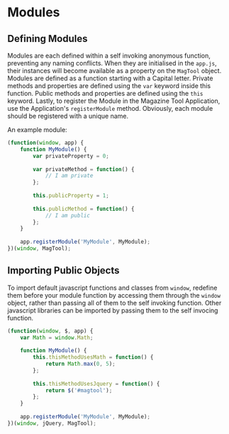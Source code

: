 # Modules
<!-- [[TOC]] -->

## Defining Modules

Modules are each defined within a self invoking anonymous function, preventing any naming conflicts. When they are initialised in the `app.js`, their instances will become available as a property on the `MagTool` object. Modules are defined as a function starting with a Capital letter. Private methods and properties are defined using the `var` keyword inside this function. Public methods and properties are defined using the `this` keyword. Lastly, to register the Module in the Magazine Tool Application, use the Application's `registerModule` method. Obviously, each module should be registered with a unique name.

An example module:

```js
(function(window, app) {
    function MyModule() {
        var privateProperty = 0;
        
        var privateMethod = function() {
            // I am private
        };
        
        this.publicProperty = 1;
        
        this.publicMethod = function() {
            // I am public
        };
    }
 
    app.registerModule('MyModule', MyModule);
})(window, MagTool);

```

## Importing Public Objects

To import default javascript functions and classes from `window`, redefine them before your module function by accessing them through the `window` object, rather than passing all of them to the self invoking function. Other javascript libraries can be imported by passing them to the self invocing function.

```js
(function(window, $, app) {
    var Math = window.Math;
    
    function MyModule() {
        this.thisMethodUsesMath = function() {
            return Math.max(0, 5);
        };
        
        this.thisMethodUsesJquery = function() {
            return $('#magtool');
        };
    }
 
    app.registerModule('MyModule', MyModule);
})(window, jQuery, MagTool);

```
